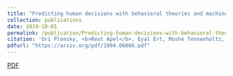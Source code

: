 ```yaml
---
title: "Predicting human decisions with behavioral theories and machine learning"
collection: publications
date: 2019-10-01
permalink: /publication/Predicting-human-decisions-with-behavioral-theories-and-machine-learning.md
citation: 'Ori Plonsky, <b>Reut Apel</b>, Eyal Ert, Moshe Tennenholtz, David Bourgin, Joshua C. Peterson, Daniel Reichman, Thomas L. Griffiths, Stuart J. Russell, Evan C. Carter, James F. Cavanagh, Ido Erev."Predicting human decisions with behavioral theories and machine learning"'
pdfurl: "https://arxiv.org/pdf/1904.06866.pdf"
---
```

<a href='https://arxiv.org/pdf/1904.06866.pdf'>PDF</a>
&nbsp;&nbsp;&nbsp;&nbsp;
